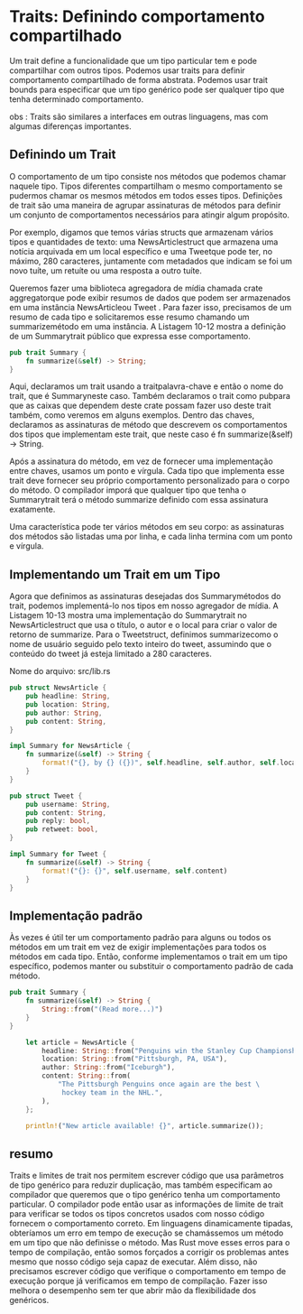 # Traits: Definindo comportamento compartilhado

Um trait define a funcionalidade que um tipo particular tem e pode compartilhar com outros tipos. Podemos usar traits para definir comportamento compartilhado de forma abstrata. Podemos usar trait bounds para especificar que um tipo genérico pode ser qualquer tipo que tenha determinado comportamento.

obs : Traits são similares a interfaces em outras linguagens, mas com algumas diferenças importantes.

## Definindo um Trait

O comportamento de um tipo consiste nos métodos que podemos chamar naquele tipo. Tipos diferentes compartilham o mesmo comportamento se pudermos chamar os mesmos métodos em todos esses tipos. Definições de trait são uma maneira de agrupar assinaturas de métodos para definir um conjunto de comportamentos necessários para atingir algum propósito.

Por exemplo, digamos que temos várias structs que armazenam vários tipos e quantidades de texto: uma NewsArticlestruct que armazena uma notícia arquivada em um local específico e uma Tweetque pode ter, no máximo, 280 caracteres, juntamente com metadados que indicam se foi um novo tuíte, um retuíte ou uma resposta a outro tuíte.

Queremos fazer uma biblioteca agregadora de mídia chamada crate aggregatorque pode exibir resumos de dados que podem ser armazenados em uma instância NewsArticleou Tweet . Para fazer isso, precisamos de um resumo de cada tipo e solicitaremos esse resumo chamando um summarizemétodo em uma instância. A Listagem 10-12 mostra a definição de um Summarytrait público que expressa esse comportamento.


```rust 
pub trait Summary {
    fn summarize(&self) -> String;
}

```

Aqui, declaramos um trait usando a traitpalavra-chave e então o nome do trait, que é Summaryneste caso. Também declaramos o trait como pubpara que as caixas que dependem deste crate possam fazer uso deste trait também, como veremos em alguns exemplos. Dentro das chaves, declaramos as assinaturas de método que descrevem os comportamentos dos tipos que implementam este trait, que neste caso é fn summarize(&self) -> String.

Após a assinatura do método, em vez de fornecer uma implementação entre chaves, usamos um ponto e vírgula. Cada tipo que implementa esse trait deve fornecer seu próprio comportamento personalizado para o corpo do método. O compilador imporá que qualquer tipo que tenha o Summarytrait terá o método summarize definido com essa assinatura exatamente.

Uma característica pode ter vários métodos em seu corpo: as assinaturas dos métodos são listadas uma por linha, e cada linha termina com um ponto e vírgula.


## Implementando um Trait em um Tipo

Agora que definimos as assinaturas desejadas dos Summarymétodos do trait, podemos implementá-lo nos tipos em nosso agregador de mídia. A Listagem 10-13 mostra uma implementação do Summarytrait no NewsArticlestruct que usa o título, o autor e o local para criar o valor de retorno de summarize. Para o Tweetstruct, definimos summarizecomo o nome de usuário seguido pelo texto inteiro do tweet, assumindo que o conteúdo do tweet já esteja limitado a 280 caracteres.

Nome do arquivo: src/lib.rs

```rust
pub struct NewsArticle {
    pub headline: String,
    pub location: String,
    pub author: String,
    pub content: String,
}

impl Summary for NewsArticle {
    fn summarize(&self) -> String {
        format!("{}, by {} ({})", self.headline, self.author, self.location)
    }
}

pub struct Tweet {
    pub username: String,
    pub content: String,
    pub reply: bool,
    pub retweet: bool,
}

impl Summary for Tweet {
    fn summarize(&self) -> String {
        format!("{}: {}", self.username, self.content)
    }
}

```

## Implementação padrão

Às vezes é útil ter um comportamento padrão para alguns ou todos os métodos em um trait em vez de exigir implementações para todos os métodos em cada tipo. Então, conforme implementamos o trait em um tipo específico, podemos manter ou substituir o comportamento padrão de cada método.

```rust
pub trait Summary {
    fn summarize(&self) -> String {
        String::from("(Read more...)")
    }
}

    let article = NewsArticle {
        headline: String::from("Penguins win the Stanley Cup Championship!"),
        location: String::from("Pittsburgh, PA, USA"),
        author: String::from("Iceburgh"),
        content: String::from(
            "The Pittsburgh Penguins once again are the best \
             hockey team in the NHL.",
        ),
    };

    println!("New article available! {}", article.summarize());


```


## resumo

Traits e limites de trait nos permitem escrever código que usa parâmetros de tipo genérico para reduzir duplicação, mas também especificam ao compilador que queremos que o tipo genérico tenha um comportamento particular. O compilador pode então usar as informações de limite de trait para verificar se todos os tipos concretos usados ​​com nosso código fornecem o comportamento correto. Em linguagens dinamicamente tipadas, obteríamos um erro em tempo de execução se chamássemos um método em um tipo que não definisse o método. Mas Rust move esses erros para o tempo de compilação, então somos forçados a corrigir os problemas antes mesmo que nosso código seja capaz de executar. Além disso, não precisamos escrever código que verifique o comportamento em tempo de execução porque já verificamos em tempo de compilação. Fazer isso melhora o desempenho sem ter que abrir mão da flexibilidade dos genéricos.